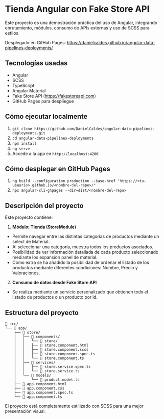 # Tienda Angular con Fake Store API

Este proyecto es una demostración práctica del uso de Angular, integrando enrutamiento, módulos, consumo de APIs externas y uso de SCSS para estilos.

Desplegado en GitHub Pages: https://danielcaldes.github.io/angular-data-pipelines-deployments/

## Tecnologías usadas
- Angular
- SCSS
- TypeScript
- Angular Material
- Fake Store API (https://fakestoreapi.com)
- GitHub Pages para despliegue

## Cómo ejecutar localmente
1. ``git clone https://github.com/DanielCaldes/angular-data-pipelines-deployments.git``
2. ``cd angular-data-pipelines-deployments``
3. ``npm install``
4. ``ng serve``
5. Accede a la app en ``http://localhost:4200``

## Cómo desplegar en GitHub Pages
1. ``ng build --configuration production --base-href "https://<tu-usuario>.github.io/<nombre-del-repo>/"``
2. ``npx angular-cli-ghpages --dir=dist/<nombre-del-repo>``

## Descripción del proyecto

Este proyecto contiene:

1. **Módulo: Tienda (StoreModule)**
- Permite navegar entre las distintas categorías de productos mediante un select de Material.
- Al seleccionar una categoría, muestra todos los productos asociados.
- Posibilidad de ver información detallada de cada producto seleccionado mediante los expansion panel de material.
- Como extra se ha añadido la posibilidad de ordenar el listado de los productos mediante diferentes condiciones: Nombre, Precio y Valoraciones.

2. **Consumo de datos desde Fake Store API**
- Se realiza mediante un servicio personalizado que obtienen todo el listado de productos o un producto por id.

## Estructura del proyecto
```
📁 src/
└── 📁 app/
    ├── 📁 store/
    │   ├── 📁 components/
    │   │   └── 📁 store/
    │   │   ├── 📄 store.component.html
    │   │   ├── 📄 store.component.scss
    │   │   ├── 📄 store.component.spec.ts
    │   │   └── 📄 store.component.ts
    │   ├── 📁 services/
    │   │   ├── 📄 store.service.spec.ts
    │   │   └── 📄 store.service.ts
    │   └── 📁 models/
    │       └── 📄 product.model.ts
    ├── 📄 app.component.html
    ├── 📄 app.component.css
    ├── 📄 app.component.spec.ts
    └── 📄 app.component.ts
```

El proyecto está completamente estilizado con SCSS para una mejor presentación visual.

